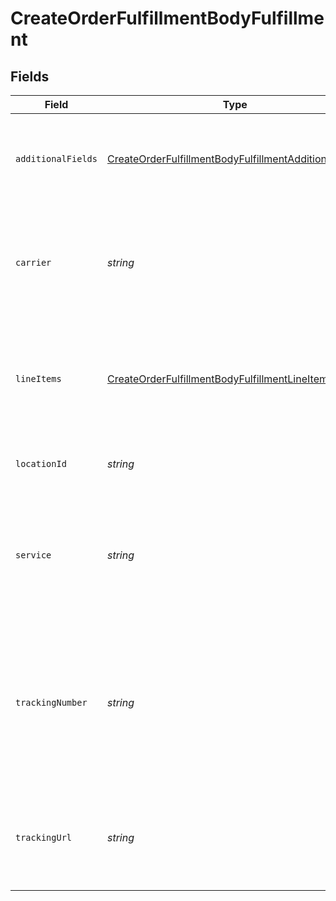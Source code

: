 # CreateOrderFulfillmentBodyFulfillment


## Fields

| Field                                                                                                                                 | Type                                                                                                                                  | Required                                                                                                                              | Description                                                                                                                           |
| ------------------------------------------------------------------------------------------------------------------------------------- | ------------------------------------------------------------------------------------------------------------------------------------- | ------------------------------------------------------------------------------------------------------------------------------------- | ------------------------------------------------------------------------------------------------------------------------------------- |
| `additionalFields`                                                                                                                    | [CreateOrderFulfillmentBodyFulfillmentAdditionalFields](../../models/shared/createorderfulfillmentbodyfulfillmentadditionalfields.md) | :heavy_minus_sign:                                                                                                                    | Additional fields required only for a narrow set of use cases.                                                                        |
| `carrier`                                                                                                                             | *string*                                                                                                                              | :heavy_check_mark:                                                                                                                    | Carrier company, ex "USPS", "Fedex", "UPS", "Canada Post", etc. Can be any string.                                                    |
| `lineItems`                                                                                                                           | [CreateOrderFulfillmentBodyFulfillmentLineItems](../../models/shared/createorderfulfillmentbodyfulfillmentlineitems.md)[]             | :heavy_check_mark:                                                                                                                    | The product variants and quantities associated as part of this fulfillment.                                                           |
| `locationId`                                                                                                                          | *string*                                                                                                                              | :heavy_minus_sign:                                                                                                                    | (Shopify only) The Shopify location id.                                                                                               |
| `service`                                                                                                                             | *string*                                                                                                                              | :heavy_minus_sign:                                                                                                                    | Carrier shipping service, e.g. "Priority Mail", "2 Day Delivery", etc. Can be any string.                                             |
| `trackingNumber`                                                                                                                      | *string*                                                                                                                              | :heavy_check_mark:                                                                                                                    | Tracking number associated with this parcel. <br/>  Usually buyers can track tracking info using this number at carrier's website.    |
| `trackingUrl`                                                                                                                         | *string*                                                                                                                              | :heavy_minus_sign:                                                                                                                    | The tracking URL string that buyers can click to look up tracking information.                                                        |